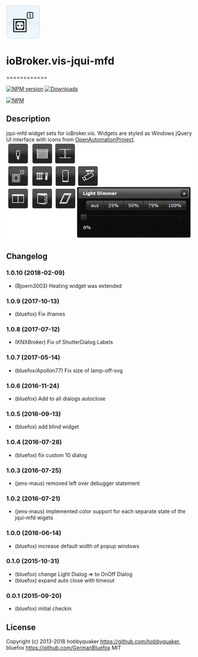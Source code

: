 ![Logo](admin/jqui-mfd.png)
# ioBroker.vis-jqui-mfd
============

[![NPM version](http://img.shields.io/npm/v/iobroker.vis-jqui-mfd.svg)](https://www.npmjs.com/package/iobroker.vis-jqui-mfd)
[![Downloads](https://img.shields.io/npm/dm/iobroker.vis-jqui-mfd.svg)](https://www.npmjs.com/package/iobroker.vis-jqui-mfd)

[![NPM](https://nodei.co/npm/iobroker.vis-jqui-mfd.png?downloads=true)](https://nodei.co/npm/iobroker.vis-jqui-mfd/)

## Description
jqui-mfd widget sets for ioBroker.vis. Widgets are styled as Windows jQuery UI interface with icons from [OpenAutomationProject](https://github.com/OpenAutomationProject/knx-uf-iconset).
![Screenshot](img/Demo2.png)

## Changelog
### 1.0.10 (2018-02-09)
- (Bjoern3003) Heating widget was extended

### 1.0.9 (2017-10-13)
- (bluefox) Fix iframes

### 1.0.8 (2017-07-12)
- (KNXBroker) Fix of ShutterDialog Labels

### 1.0.7 (2017-05-14)
- (bluefox/Apollon77) Fix size of lamp-off-svg

### 1.0.6 (2016-11-24)
- (bluefox) Add to all dialogs autoclose

### 1.0.5 (2016-09-13)
- (bluefox) add blind widget

### 1.0.4 (2016-07-28)
- (bluefox) fix custom 10 dialog

### 1.0.3 (2016-07-25)
- (jens-maus) removed left over debugger statement

### 1.0.2 (2016-07-21)
- (jens-maus) implemented color support for each separate state of the jqui-mfd wigets

### 1.0.0 (2016-06-14)
- (bluefox) increase default width of popup windows

### 0.1.0 (2015-10-31)
- (bluefox) change Light Dialog => to OnOff Dialog
- (bluefox) expand auto close with timeout

### 0.0.1 (2015-09-20)
- (bluefox) initial checkin

## License
 Copyright (c) 2013-2018 hobbyquaker https://github.com/hobbyquaker, bluefox https://github.com/GermanBluefox
 MIT
